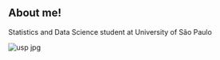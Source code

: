 ## About me!
Statistics and Data Science student at University of São Paulo 

![usp jpg](https://github.com/user-attachments/assets/dbbc6002-efdf-4678-9034-b5bb1f78314d)


<!--
**sofiamunaro/sofiamunaro** is a ✨ _special_ ✨ repository because its `README.md` (this file) appears on your GitHub profile.

Here are some ideas to get you started:

- 🔭 I’m currently working on ...
- 🌱 I’m currently learning ...
- 👯 I’m looking to collaborate on ...
- 🤔 I’m looking for help with ...
- 💬 Ask me about ...
- 📫 How to reach me: ...
- 😄 Pronouns: ...
- ⚡ Fun fact: ...
-->
